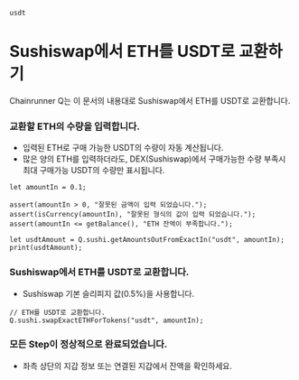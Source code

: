 ```meta-Currency
usdt
```

# Sushiswap에서 ETH를 USDT로 교환하기

Chainrunner Q는 이 문서의 내용대로 Sushiswap에서 ETH를 USDT로 교환합니다.

### 교환할 ETH의 수량을 입력합니다.

- 입력된 ETH로 구매 가능한 USDT의 수량이 자동 계산됩니다.
- 많은 양의 ETH를 입력하더라도, DEX(Sushiswap)에서 구매가능한 수량 부족시 최대 구매가능 USDT의 수량만 표시됩니다.

```input-Dynamic ETH
let amountIn = 0.1;
```

```input-Verify
assert(amountIn > 0, "잘못된 금액이 입력 되었습니다.");
assert(isCurrency(amountIn), "잘못된 형식의 값이 입력 되었습니다.");
assert(amountIn <= getBalance(), "ETH 잔액이 부족합니다.");
```

```output-Dynamic USDT
let usdtAmount = Q.sushi.getAmountsOutFromExactIn("usdt", amountIn);
print(usdtAmount);
```

### Sushiswap에서 ETH를 USDT로 교환합니다.

- Sushiswap 기본 슬리피지 값(0.5%)을 사용합니다.

```taster
// ETH를 USDT로 교환합니다.
Q.sushi.swapExactETHForTokens("usdt", amountIn);
```

### 모든 Step이 정상적으로 완료되었습니다.

- 좌측 상단의 지갑 정보 또는 연결된 지갑에서 잔액을 확인하세요.
